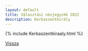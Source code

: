 ```yaml
---
layout: default
title: Választási névjegyzék 2022
description: Kerkaszentkirály
---
```


{% include Kerkaszentkiraaly.html %}

[Vissza](./)